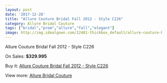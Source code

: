```yaml
---
layout: post
date: '2017-12-28'
title: "Allure Couture Bridal Fall 2012 - Style C226"
category: Allure Bridal Couture
tags: ["bridal","prom","allure","fall","elegant"]
image: http://img.idealgown.com/12481-thickbox_default/allure-couture-bridal-fall-2012-style-c226.jpg
---
```

Allure Couture Bridal Fall 2012 - Style C226

On Sales: **$329.995**
<a href="https://www.idealgown.com/en/allure-bridal-couture/5031-allure-couture-bridal-fall-2012-style-c226.html"><amp-img layout="responsive" width="600" height="600" src="//img.idealgown.com/12481-thickbox_default/allure-couture-bridal-fall-2012-style-c226.jpg" alt="Allure Couture Bridal Fall 2012 - Style C226 0" /></a>
<a href="https://www.idealgown.com/en/allure-bridal-couture/5031-allure-couture-bridal-fall-2012-style-c226.html"><amp-img layout="responsive" width="600" height="600" src="//img.idealgown.com/12484-thickbox_default/allure-couture-bridal-fall-2012-style-c226.jpg" alt="Allure Couture Bridal Fall 2012 - Style C226 1" /></a>
<a href="https://www.idealgown.com/en/allure-bridal-couture/5031-allure-couture-bridal-fall-2012-style-c226.html"><amp-img layout="responsive" width="600" height="600" src="//img.idealgown.com/12483-thickbox_default/allure-couture-bridal-fall-2012-style-c226.jpg" alt="Allure Couture Bridal Fall 2012 - Style C226 2" /></a>
<a href="https://www.idealgown.com/en/allure-bridal-couture/5031-allure-couture-bridal-fall-2012-style-c226.html"><amp-img layout="responsive" width="600" height="600" src="//img.idealgown.com/12482-thickbox_default/allure-couture-bridal-fall-2012-style-c226.jpg" alt="Allure Couture Bridal Fall 2012 - Style C226 3" /></a>

Buy it: [Allure Couture Bridal Fall 2012 - Style C226](https://www.idealgown.com/en/allure-bridal-couture/5031-allure-couture-bridal-fall-2012-style-c226.html "Allure Couture Bridal Fall 2012 - Style C226")

View more: [Allure Bridal Couture](https://www.idealgown.com/en/64-allure-bridal-couture "Allure Bridal Couture")